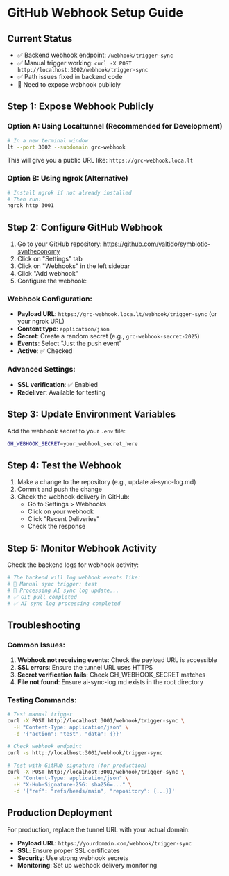 # GitHub Webhook Setup Guide

## Current Status

- ✅ Backend webhook endpoint: `/webhook/trigger-sync`
- ✅ Manual trigger working: `curl -X POST http://localhost:3002/webhook/trigger-sync`
- ✅ Path issues fixed in backend code
- 🔧 Need to expose webhook publicly

## Step 1: Expose Webhook Publicly

### Option A: Using Localtunnel (Recommended for Development)

```bash
# In a new terminal window
lt --port 3002 --subdomain grc-webhook
```

This will give you a public URL like: `https://grc-webhook.loca.lt`

### Option B: Using ngrok (Alternative)

```bash
# Install ngrok if not already installed
# Then run:
ngrok http 3001
```

## Step 2: Configure GitHub Webhook

1. Go to your GitHub repository: https://github.com/valtido/symbiotic-syntheconomy
2. Click on "Settings" tab
3. Click on "Webhooks" in the left sidebar
4. Click "Add webhook"
5. Configure the webhook:

### Webhook Configuration:

- **Payload URL**: `https://grc-webhook.loca.lt/webhook/trigger-sync` (or your ngrok URL)
- **Content type**: `application/json`
- **Secret**: Create a random secret (e.g., `grc-webhook-secret-2025`)
- **Events**: Select "Just the push event"
- **Active**: ✅ Checked

### Advanced Settings:

- **SSL verification**: ✅ Enabled
- **Redeliver**: Available for testing

## Step 3: Update Environment Variables

Add the webhook secret to your `.env` file:

```bash
GH_WEBHOOK_SECRET=your_webhook_secret_here
```

## Step 4: Test the Webhook

1. Make a change to the repository (e.g., update ai-sync-log.md)
2. Commit and push the change
3. Check the webhook delivery in GitHub:
   - Go to Settings > Webhooks
   - Click on your webhook
   - Click "Recent Deliveries"
   - Check the response

## Step 5: Monitor Webhook Activity

Check the backend logs for webhook activity:

```bash
# The backend will log webhook events like:
# 🔄 Manual sync trigger: test
# 🤖 Processing AI sync log update...
# ✅ Git pull completed
# ✅ AI sync log processing completed
```

## Troubleshooting

### Common Issues:

1. **Webhook not receiving events**: Check the payload URL is accessible
2. **SSL errors**: Ensure the tunnel URL uses HTTPS
3. **Secret verification fails**: Check GH_WEBHOOK_SECRET matches
4. **File not found**: Ensure ai-sync-log.md exists in the root directory

### Testing Commands:

```bash
# Test manual trigger
curl -X POST http://localhost:3001/webhook/trigger-sync \
  -H "Content-Type: application/json" \
  -d '{"action": "test", "data": {}}'

# Check webhook endpoint
curl -s http://localhost:3001/webhook/trigger-sync

# Test with GitHub signature (for production)
curl -X POST http://localhost:3001/webhook/trigger-sync \
  -H "Content-Type: application/json" \
  -H "X-Hub-Signature-256: sha256=..." \
  -d '{"ref": "refs/heads/main", "repository": {...}}'
```

## Production Deployment

For production, replace the tunnel URL with your actual domain:

- **Payload URL**: `https://yourdomain.com/webhook/trigger-sync`
- **SSL**: Ensure proper SSL certificates
- **Security**: Use strong webhook secrets
- **Monitoring**: Set up webhook delivery monitoring
